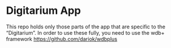 # Digitarium App

This repo holds only those parts of the app that are specific to the “Digitarium”.
In order to use these fully, you need to use the wdb+ framework https://github.com/dariok/wdbplus
